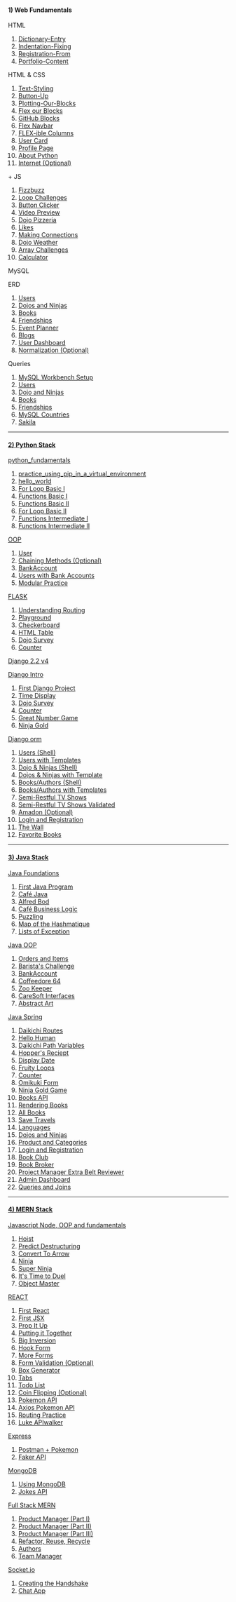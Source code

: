 

<div class="d-flex">
  <div>
    <h4>1) Web Fundamentals</h4>
    <p>HTML</p>
    <ol>
      <li><a href="https://github.com/alirabah93/Coding-Dojo/tree/master/WEB-FUNDAMENTALS/html/Dictionary-Entry">Dictionary-Entry</a></li>
      <li><a href="https://github.com/alirabah93/Coding-Dojo/tree/master/WEB-FUNDAMENTALS/html/Indentation-Fixing">Indentation-Fixing</a></li>
      <li><a href="https://github.com/alirabah93/Coding-Dojo/tree/master/WEB-FUNDAMENTALS/html/Registration-From">Registration-From</a></li>
      <li><a href="https://github.com/alirabah93/Coding-Dojo/tree/master/WEB-FUNDAMENTALS/html/Portfolio-Content">Portfolio-Content</a></li>
    </ol>
    <p>HTML & CSS</p>
    <ol>
      <li><a href="https://github.com/alirabah93/Coding-Dojo/tree/master/WEB-FUNDAMENTALS/css/Text-Styling">Text-Styling</a></li>
      <li><a href="https://github.com/alirabah93/Coding-Dojo/tree/master/WEB-FUNDAMENTALS/css/Button-Up">Button-Up</a></li>
      <li><a href="https://github.com/alirabah93/Coding-Dojo/tree/master/WEB-FUNDAMENTALS/css/Plotting-Our-Blocks">Plotting-Our-Blocks</a></li>
      <li><a href="https://github.com/alirabah93/Coding-Dojo/tree/master/WEB-FUNDAMENTALS/css/Flex-Our-Blocks">Flex our Blocks</a></li>
      <li><a href="https://github.com/alirabah93/Coding-Dojo/tree/master/WEB-FUNDAMENTALS/css/Github-B-locks">GitHub Blocks</a></li>
      <li><a href="https://github.com/alirabah93/Coding-Dojo/tree/master/WEB-FUNDAMENTALS/css/Flex-Navbar">Flex Navbar</a></li>
      <li><a href="https://github.com/alirabah93/Coding-Dojo/tree/master/WEB-FUNDAMENTALS/css/Flex-ible%20columns">FLEX-ible Columns</a></li>
      <li><a href="https://github.com/alirabah93/Coding-Dojo/tree/master/WEB-FUNDAMENTALS/css/User-Card">User Card</a></li>
      <li><a href="https://github.com/alirabah93/Coding-Dojo/tree/master/WEB-FUNDAMENTALS/css/Profile-Page">Profile Page</a></li>
      <li><a href="https://github.com/alirabah93/Coding-Dojo/tree/master/WEB-FUNDAMENTALS/css/About-Python">About Python</a></li>
      <li><a href="https://github.com/alirabah93/Coding-Dojo/tree/master/WEB-FUNDAMENTALS/css/Internet-optional">Internet (Optional)</a></li>
    </ol>
    <p>+ JS</p>
    <ol>
      <li><a href="https://github.com/alirabah93/Coding-Dojo/tree/master/WEB-FUNDAMENTALS/%2Bjs/FizzBuzz">Fizzbuzz</a></li>
      <li><a href="https://github.com/alirabah93/Coding-Dojo/tree/master/WEB-FUNDAMENTALS/%2Bjs/Loop-Challenges">Loop Challenges</a></li>
      <li><a href="https://github.com/alirabah93/Coding-Dojo/tree/master/WEB-FUNDAMENTALS/%2Bjs/Button-Clicker">Button Clicker</a></li>
      <li><a href="https://github.com/alirabah93/Coding-Dojo/tree/master/WEB-FUNDAMENTALS/%2Bjs/video-preview">Video Preview</a></li>
      <li><a href="https://github.com/alirabah93/Coding-Dojo/tree/master/WEB-FUNDAMENTALS/%2Bjs/Dojo-Pizzeria">Dojo Pizzeria</a></li>
      <li><a href="https://github.com/alirabah93/Coding-Dojo/tree/master/WEB-FUNDAMENTALS/%2Bjs/Likes">Likes</a></li>
      <li><a href="https://github.com/alirabah93/Coding-Dojo/tree/master/WEB-FUNDAMENTALS/%2Bjs/Making_Connections">Making Connections</a></li>
      <li><a href="https://github.com/alirabah93/Coding-Dojo/tree/master/WEB-FUNDAMENTALS/%2Bjs/Dojo-weather">Dojo Weather</a></li>
      <li><a href="https://github.com/alirabah93/Coding-Dojo/tree/master/WEB-FUNDAMENTALS/%2Bjs/Array-Challenge">Array Challenges</a></li>
      <li><a href="https://github.com/alirabah93/Coding-Dojo/tree/master/WEB-FUNDAMENTALS/%2Bjs/Calculator">Calculator</a></li>
    </ol>
    <p>MySQL</p>
    <p>ERD</p>
    <ol>
      <li><a href="https://github.com/alirabah93/Coding-Dojo/tree/master/WEB-FUNDAMENTALS/MySQL/ERD/users">Users</a></li>
      <li><a href="https://github.com/alirabah93/Coding-Dojo/tree/master/WEB-FUNDAMENTALS/MySQL/ERD/dojos_and_ninjas">Dojos and Ninjas</a></li>
      <li><a href="https://github.com/alirabah93/Coding-Dojo/tree/master/WEB-FUNDAMENTALS/MySQL/ERD/books">Books</a></li>
      <li><a href="https://github.com/alirabah93/Coding-Dojo/tree/master/WEB-FUNDAMENTALS/MySQL/ERD/friendships">Friendships</a></li>
      <li><a href="https://github.com/alirabah93/Coding-Dojo/tree/master/WEB-FUNDAMENTALS/MySQL/ERD/event_planner">Event Planner</a></li>
      <li><a href="https://github.com/alirabah93/Coding-Dojo/tree/master/WEB-FUNDAMENTALS/MySQL/ERD/blogs">Blogs</a></li>
      <li><a href="https://github.com/alirabah93/Coding-Dojo/tree/master/WEB-FUNDAMENTALS/MySQL/ERD/user_dashboard">User Dashboard</a></li>
      <li><a href="https://github.com/alirabah93/Coding-Dojo/tree/master/WEB-FUNDAMENTALS/MySQL/ERD/normalization">Normalization (Optional)</a></li>
    </ol>
    <p>Queries</p>
    <ol>
      <li><a href="https://github.com/alirabah93/Coding-Dojo/tree/master/WEB-FUNDAMENTALS/MySQL/queries/MySQL-Workbench-Setup">MySQL Workbench Setup</a></li>
      <li><a href="https://github.com/alirabah93/Coding-Dojo/tree/master/WEB-FUNDAMENTALS/MySQL/queries/users">Users</a></li>
      <li><a href="https://github.com/alirabah93/Coding-Dojo/tree/master/WEB-FUNDAMENTALS/MySQL/queries/dojos_and_ninjas">Dojo and Ninjas</a></li>
      <li><a href="https://github.com/alirabah93/Coding-Dojo/tree/master/WEB-FUNDAMENTALS/MySQL/queries/books">Books</a></li>
      <li><a href="https://github.com/alirabah93/Coding-Dojo/tree/master/WEB-FUNDAMENTALS/MySQL/queries/friendships">Friendships</a></li>
      <li><a href="https://github.com/alirabah93/Coding-Dojo/tree/master/WEB-FUNDAMENTALS/MySQL/queries/MySQL_Countries">MySQL Countries</a></li>
      <li><a href="https://github.com/alirabah93/Coding-Dojo/tree/master/WEB-FUNDAMENTALS/MySQL/queries/Sakila">Sakila</a></li>
    </ol>
  </div>
  <hr/>
  <div>
    <h4><a href="https://github.com/alirabah93/Coding-Dojo/tree/master/python">2) Python Stack</a></h4>
    <p><a href="https://github.com/alirabah93/Coding-Dojo/tree/master/python/python_fundamentals">python_fundamentals</a></p>
      <ol>
        <li><a href="https://github.com/alirabah93/Coding-Dojo/tree/master/python/python_fundamentals/practice_using_pip_in_a_virtual_environment">practice_using_pip_in_a_virtual_environment</a></li>
        <li><a href="https://github.com/alirabah93/Coding-Dojo/tree/master/python/python_fundamentals/hello_world">hello_world</a></li>
        <li><a href="https://github.com/alirabah93/Coding-Dojo/tree/master/python/python_fundamentals/for_loop_basic1">For Loop Basic I</a></li>
        <li><a href="https://github.com/alirabah93/Coding-Dojo/tree/master/python/python_fundamentals/Functions_Basic1">Functions Basic I</a></li>
        <li><a href="https://github.com/alirabah93/Coding-Dojo/tree/master/python/python_fundamentals/Functions_Basic2">Functions Basic II</a></li>
        <li><a href="https://github.com/alirabah93/Coding-Dojo/tree/master/python/python_fundamentals/for_loop_basic2">For Loop Basic II</a></li>
        <li><a href="https://github.com/alirabah93/Coding-Dojo/tree/master/python/python_fundamentals/functions_intermediate1">Functions Intermediate I</a></li>
        <li><a href="https://github.com/alirabah93/Coding-Dojo/tree/master/python/python_fundamentals/functions_intermediate2">Functions Intermediate II</a></li>
      </ol>
    <p><a href="https://github.com/alirabah93/Coding-Dojo/tree/master/python/OOP">OOP</a></p>
      <ol>
        <li><a href="https://github.com/alirabah93/Coding-Dojo/tree/master/python/OOP/user">User</a></li>
        <li><a href="https://github.com/alirabah93/Coding-Dojo/tree/master/python/OOP/chaining_methods">Chaining Methods (Optional)</a></li>
        <li><a href="https://github.com/alirabah93/Coding-Dojo/tree/master/python/OOP/bank_accounts">BankAccount</a></li>
        <li><a href="https://github.com/alirabah93/Coding-Dojo/tree/master/python/OOP/users_with_bank_accounts">Users with Bank Accounts</a></li>
        <li><a href="https://github.com/alirabah93/Coding-Dojo/tree/master/python/OOP/modularizing">Modular Practice</a></li>
      </ol>
    <p><a href="https://github.com/alirabah93/Coding-Dojo/tree/master/python/flask">FLASK</a></p>
      <ol>
        <li><a href="https://github.com/alirabah93/Coding-Dojo/tree/master/python/flask/understanding_routing">Understanding Routing</a></li>
        <li><a href="https://github.com/alirabah93/Coding-Dojo/tree/master/python/flask/playGround">Playground</a></li>
        <li><a href="https://github.com/alirabah93/Coding-Dojo/tree/master/python/flask/checkerboard">Checkerboard</a></li>
        <li><a href="https://github.com/alirabah93/Coding-Dojo/tree/master/python/flask/html_table">HTML Table</a></li>
        <li><a href="https://github.com/alirabah93/Coding-Dojo/tree/master/python/flask/dojo_survey">Dojo Survey</a></li>
        <li><a href="https://github.com/alirabah93/Coding-Dojo/tree/master/python/flask/counter">Counter</a></li>
      </ol>
    <p><a href="https://github.com/alirabah93/Coding-Dojo/tree/master/python/django">Django 2.2 v4</a></p>
    <p><a href="https://github.com/alirabah93/Coding-Dojo/tree/master/python/django/django_intro">Django Intro</a></p>
      <ol>
        <li><a href="https://github.com/alirabah93/Coding-Dojo/tree/master/python/django/django_intro/first_django_project">First Django Project</a></li>
        <li><a href="https://github.com/alirabah93/Coding-Dojo/tree/master/python/django/django_intro/time_display">Time Display</a></li>
        <li><a href="https://github.com/alirabah93/Coding-Dojo/tree/master/python/django/django_intro/dojo_survey">Dojo Survey</a></li>
        <li><a href="https://github.com/alirabah93/Coding-Dojo/tree/master/python/django/django_intro/counter">Counter</a></li>
        <li><a href="https://github.com/alirabah93/Coding-Dojo/tree/master/python/django/django_intro/great_number_game">Great Number Game</a></li>
        <li><a href="https://github.com/alirabah93/Coding-Dojo/tree/master/python/django/django_intro/ninja_gold">Ninja Gold</a></li>
      </ol>
    <p><a href="https://github.com/alirabah93/Coding-Dojo/tree/master/python/django/django_orm">Django orm</a></p>
      <ol>
        <li><a href="https://github.com/alirabah93/Coding-Dojo/tree/master/python/django/django_orm/Users_shell">Users (Shell)</a></li>
        <li><a href="https://github.com/alirabah93/Coding-Dojo/tree/master/python/django/django_orm/User_with_templates">Users with Templates</a></li>
        <li><a href="https://github.com/alirabah93/Coding-Dojo/tree/master/python/django/django_orm/dojo_ninjas_shell">Dojo & Ninjas (Shell)</a></li>
        <li><a href="https://github.com/alirabah93/Coding-Dojo/tree/master/python/django/django_orm/dojos_ninjas_with_template">Dojos & Ninjas with Template</a></li>
        <li><a href="https://github.com/alirabah93/Coding-Dojo/tree/master/python/django/django_orm/books_authors_shell">Books/Authors (Shell)</a></li>
        <li><a href="https://github.com/alirabah93/Coding-Dojo/tree/master/python/django/django_orm/books_authors_with_templates">Books/Authors with Templates</a></li>
        <li><a href="https://github.com/alirabah93/Coding-Dojo/tree/master/python/django/django_orm/semi_restfull_tv_shows">Semi-Restful TV Shows</a></li>
        <li><a href="https://github.com/alirabah93/Coding-Dojo/tree/master/python/django/django_orm/semi_restfull_tv_shows_validated">Semi-Restful TV Shows Validated</a></li>
        <li><a href="https://github.com/alirabah93/Coding-Dojo/tree/master/python/django/django_orm/amadon">Amadon (Optional)</a></li>
        <li><a href="https://github.com/alirabah93/Coding-Dojo/tree/master/python/django/django_orm/log_and_reg">Login and Registration</a></li>
        <li><a href="https://github.com/alirabah93/Coding-Dojo/tree/master/python/django/django_orm/the_wall">The Wall</a></li>
        <li><a href="https://github.com/alirabah93/Coding-Dojo/tree/master/python/django/django_orm/favorite_books">Favorite Books</a></li>
      </ol>
  </div>
  <hr>
  <div>
    <h4><a href="https://github.com/alirabah93/Coding-Dojo/tree/master/java">3) Java Stack</a></h4>
    <p><a href="https://github.com/alirabah93/Coding-Dojo/tree/master/java/java_fundamentals">Java Foundations</a></p>
      <ol>
        <li><a href="https://github.com/alirabah93/Coding-Dojo/tree/master/java/java_fundamentals/YourOwnJavaProgram">First Java Program</a></li>
        <li><a href="https://github.com/alirabah93/Coding-Dojo/tree/master/java/java_fundamentals/CafeJava">Café Java</a></li>
        <li><a href="https://github.com/alirabah93/Coding-Dojo/tree/master/java/java_fundamentals/alfredBot">Alfred Bod</a></li>
        <li><a href="https://github.com/alirabah93/Coding-Dojo/tree/master/java/java_fundamentals/CafeBusinessLogic">Café Business Logic</a></li>
        <li><a href="https://github.com/alirabah93/Coding-Dojo/tree/master/java/java_fundamentals/Puzzling">Puzzling</a></li>
        <li><a href="https://github.com/alirabah93/Coding-Dojo/tree/master/java/java_fundamentals/MapOfTheHashMatique">Map of the Hashmatique</a></li>
        <li><a href="https://github.com/alirabah93/Coding-Dojo/tree/master/java/java_fundamentals/ListsOfExceptions">Lists of Exception</a></li>
      </ol>
    <p><a href="https://github.com/alirabah93/Coding-Dojo/tree/master/java/javaOOP">Java OOP</a></p>
      <ol>
        <li><a href="https://github.com/alirabah93/Coding-Dojo/tree/master/java/javaOOP/Orders%26Items">Orders and Items</a></li>
        <li><a href="https://github.com/alirabah93/Coding-Dojo/tree/master/java/javaOOP/Barista'sChallenge">Barista's Challenge</a></li>
        <li><a href="https://github.com/alirabah93/Coding-Dojo/tree/master/java/javaOOP/BankAccount">BankAccount</a></li>
        <li><a href="https://github.com/alirabah93/Coding-Dojo/tree/master/java/javaOOP/Coffeedore64">Coffeedore 64</a></li>
        <li><a href="https://github.com/alirabah93/Coding-Dojo/tree/master/java/javaOOP/ZooKeeper">Zoo Keeper</a></li>
        <li><a href="https://github.com/alirabah93/Coding-Dojo/tree/master/java/javaOOP/CareSoftInterfaces">CareSoft Interfaces</a></li>
        <li><a href="https://github.com/alirabah93/Coding-Dojo/tree/master/java/javaOOP/AbstractArt">Abstract Art</a></li>
      </ol>
    <p><a href="https://github.com/alirabah93/Coding-Dojo/tree/master/java/withSpring">Java Spring</a></p>
      <ol>
        <li><a href="https://github.com/alirabah93/Coding-Dojo/tree/master/java/withSpring/DaikichiRoutes">Daikichi Routes</a></li>
        <li><a href="https://github.com/alirabah93/Coding-Dojo/tree/master/java/withSpring/HelloHuman">Hello Human</a></li>
        <li><a href="https://github.com/alirabah93/Coding-Dojo/tree/master/java/withSpring/DaikichiPathVariables">Daikichi Path Variables</a></li>
        <li><a href="https://github.com/alirabah93/Coding-Dojo/tree/master/java/withSpring/HoppersReceipt">Hopper's Reciept</a></li>
        <li><a href="https://github.com/alirabah93/Coding-Dojo/tree/master/java/withSpring/DisplayDate">Display Date</a></li>
        <li><a href="https://github.com/alirabah93/Coding-Dojo/tree/master/java/withSpring/FruityLoops">Fruity Loops</a></li>
        <li><a href="https://github.com/alirabah93/Coding-Dojo/tree/master/java/withSpring/Counter">Counter</a></li>
        <li><a href="https://github.com/alirabah93/Coding-Dojo/tree/master/java/withSpring/OmikujiForm">Omikuki Form</a></li>
        <li><a href="https://github.com/alirabah93/Coding-Dojo/tree/master/java/withSpring/NinjaGoldGame">Ninja Gold Game</a></li>
        <li><a href="https://github.com/alirabah93/Coding-Dojo/tree/master/java/withSpring/booksAPI">Books API</a></li>
        <li><a href="https://github.com/alirabah93/Coding-Dojo/tree/master/java/withSpring/RenderingBooks">Rendering Books</a></li>
        <li><a href="https://github.com/alirabah93/Coding-Dojo/tree/master/java/withSpring/RenderingAllBooks">All Books</a></li>
        <li><a href="https://github.com/alirabah93/Coding-Dojo/tree/master/java/withSpring/SaveTravels">Save Travels</a></li>
        <li><a href="https://github.com/alirabah93/Coding-Dojo/tree/master/java/withSpring/Languages">Languages</a></li>
        <li><a href="https://github.com/alirabah93/Coding-Dojo/tree/master/java/withSpring/DojoAndNinjas">Dojos and Ninjas</a></li>
        <li><a href="https://github.com/alirabah93/Coding-Dojo/tree/master/java/withSpring/ProductsAndCategories">Product and Categories</a></li>
        <li><a href="https://github.com/alirabah93/Coding-Dojo/tree/master/java/withSpring/LoginAndRegistration">Login and Registration</a></li>
        <li><a href="https://github.com/alirabah93/Coding-Dojo/tree/master/java/withSpring/BookClub">Book Club</a></li>
        <li><a href="https://github.com/alirabah93/Coding-Dojo/tree/master/java/withSpring/BookBroker">Book Broker</a></li>
        <li><a href="https://github.com/alirabah93/Coding-Dojo/tree/master/java/withSpring/ProjectManager">Project Manager Extra Belt Reviewer</a></li>
        <li><a href="https://github.com/alirabah93/Coding-Dojo/tree/master/java/withSpring/auth">Admin Dashboard</a></li>
        <li><a href="https://github.com/alirabah93/Coding-Dojo/tree/master/java/withSpring/CountriesTheJPA">Queries and Joins</a></li>
      </ol>
    </div>
    <hr>
    <div>
      <h4><a href="https://github.com/alirabah93/Coding-Dojo/tree/master/MERN">4) MERN Stack</a></h4>
      <p> <a href="https://github.com/alirabah93/Coding-Dojo/tree/master/MERN/javaScript">Javascript Node, OOP and fundamentals</a></p>
      <ol>
        <li><a href="https://github.com/alirabah93/Coding-Dojo/tree/master/MERN/javaScript/fundamentals/JavaScriptHoisting">Hoist</a></li>
        <li><a href="https://github.com/alirabah93/Coding-Dojo/tree/master/MERN/javaScript/fundamentals/PredictDestructuring">Predict Destructuring</a></li>
        <li><a href="https://github.com/alirabah93/Coding-Dojo/tree/master/MERN/javaScript/fundamentals/ConvertToArrow">Convert To Arrow</a></li>
        <li><a href="https://github.com/alirabah93/Coding-Dojo/tree/master/MERN/javaScript/OOP/ninja">Ninja</a></li>
        <li><a href="https://github.com/alirabah93/Coding-Dojo/tree/master/MERN/javaScript/OOP/superNinja">Super Ninja</a></li>
        <li><a href="https://github.com/alirabah93/Coding-Dojo/tree/master/MERN/javaScript/OOP/ItsTimeToDuel">It's Time to Duel</a></li>
        <li><a href="https://github.com/alirabah93/Coding-Dojo/tree/master/MERN/javaScript/OOP/objectMaster">Object Master</a></li>
      </ol>
      <p><a href="https://github.com/alirabah93/Coding-Dojo/tree/master/MERN/react">REACT</a></p>
      <ol>
        <li><a href="https://github.com/alirabah93/Coding-Dojo/tree/master/MERN/react/firstReact">First React</a></li>
        <li><a href="https://github.com/alirabah93/Coding-Dojo/tree/master/MERN/react/firstJSX/your-project-name-here">First JSX</a></li>
        <li><a href="https://github.com/alirabah93/Coding-Dojo/tree/master/MERN/react/PropItUp/first_jsx">Prop It Up</a></li>
        <li><a href="https://github.com/alirabah93/Coding-Dojo/tree/master/MERN/react/putting_it_together">Putting it Together</a></li>
        <li><a href="https://github.com/alirabah93/Coding-Dojo/tree/master/MERN/react/big_inversion">Big Inversion</a></li>
        <li><a href="https://github.com/alirabah93/Coding-Dojo/tree/master/MERN/react/hook_form">Hook Form</a></li>
        <li><a href="https://github.com/alirabah93/Coding-Dojo/tree/master/MERN/react/more_forms">More Forms</a></li>
        <li><a href="https://github.com/alirabah93/Coding-Dojo/tree/master/MERN/react/form_validation_with_use_reducer">Form Validation (Optional)</a></li>
        <li><a href="https://github.com/alirabah93/Coding-Dojo/tree/master/MERN/react/box_generator">Box Generator</a></li>
        <li><a href="https://github.com/alirabah93/Coding-Dojo/tree/master/MERN/react/tabs">Tabs</a></li>
        <li><a href="https://github.com/alirabah93/Coding-Dojo/tree/master/MERN/react/to_do_list">Todo List</a></li>
        <li><a href="https://github.com/alirabah93/Coding-Dojo/tree/master/MERN/react/coin_flipping">Coin Flipping (Optional)</a></li>
        <li><a href="https://github.com/alirabah93/Coding-Dojo/tree/master/MERN/react/pokemon_api">Pokemon API</a></li>
        <li><a href="https://github.com/alirabah93/Coding-Dojo/tree/master/MERN/react/axios_pokemon_api">Axios Pokemon API</a></li>
        <li><a href="https://github.com/alirabah93/Coding-Dojo/tree/master/MERN/react/routing_practice">Routing Practice</a></li>
        <li><a href="https://github.com/alirabah93/Coding-Dojo/tree/master/MERN/react/luke_api_walker">Luke APIwalker</a></li>
      </ol>
      <p><a href="https://github.com/alirabah93/Coding-Dojo/tree/master/MERN/express">Express</a></p>
      <ol>
        <li><a href="https://github.com/alirabah93/Coding-Dojo/tree/master/MERN/express/postman%2Bpokemon">Postman + Pokemon</a></li>
        <li><a href="https://github.com/alirabah93/Coding-Dojo/tree/master/MERN/express/faker_api">Faker API</a></li>
      </ol>
      <p><a href="https://github.com/alirabah93/Coding-Dojo/tree/master/MERN/MongoDB">MongoDB</a></p>
      <ol>
        <li><a href="https://github.com/alirabah93/Coding-Dojo/tree/master/MERN/MongoDB/UsingMongoDB">Using MongoDB</a></li>
        <li><a href="https://github.com/alirabah93/Coding-Dojo/tree/master/MERN/MongoDB/jokes">Jokes API</a></li>
      </ol>
      <p><a href="https://github.com/alirabah93/Coding-Dojo/tree/master/MERN/FullStackMERN">Full Stack MERN</a></p>
      <ol>
        <li><a href="https://github.com/alirabah93/Coding-Dojo/tree/master/MERN/FullStackMERN/productManagerI">Product Manager (Part I)</a></li>
        <li><a href="https://github.com/alirabah93/Coding-Dojo/tree/master/MERN/FullStackMERN/productManagerII">Product Manager (Part II)</a></li>
        <li><a href="https://github.com/alirabah93/Coding-Dojo/tree/master/MERN/FullStackMERN/productManagerIII">Product Manager (Part III)</a></li>
        <li><a href="https://github.com/alirabah93/Coding-Dojo/tree/master/MERN/FullStackMERN/Refactor%2CReuse%2CRecycle">Refactor, Reuse, Recycle</a></li>
        <li><a href="https://github.com/alirabah93/Coding-Dojo/tree/master/MERN/FullStackMERN/Authors">Authors</a></li>
        <li><a href="https://github.com/alirabah93/Coding-Dojo/tree/master/MERN/FullStackMERN/TeamManager">Team Manager</a></li>
      </ol>
      <p><a href="https://github.com/alirabah93/Coding-Dojo/tree/master/MERN/Socket">Socket.io</a></p>
      <ol>
        <li><a href="https://github.com/alirabah93/Coding-Dojo/tree/master/MERN/Socket/TheHandShake">Creating the Handshake</a></li>
        <li><a href="https://github.com/alirabah93/Coding-Dojo/tree/master/MERN/Socket/ClassicChatApp">Chat App</a></li>
      </ol>
  </div>
</div>


